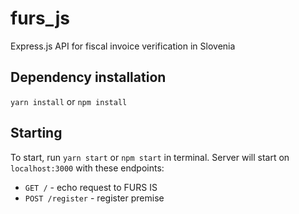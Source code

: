 # furs_js
Express.js API for fiscal invoice verification in Slovenia


## Dependency installation
`yarn install` or `npm install`

## Starting
To start, run `yarn start` or `npm start` in terminal. 
Server will start on `localhost:3000` with these endpoints:
* `GET /` - echo request to FURS IS
* `POST /register` - register premise
